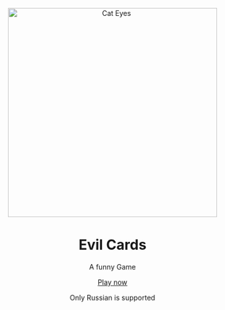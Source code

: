 <p align="center">
  <img src="./apps/client/public/og-preview.svg" width="422" alt="Cat Eyes" />
</p>

<h1 align="center">
  Evil Cards
</h1>

<p align="center">
  A funny Game
</p>

<p align="center">
  <a rel="noopener noreferrer" target="_blank" href="#">Play now</a>
</p>

<p align="center">
  Only Russian is supported
</p>

